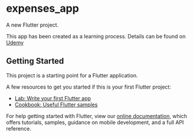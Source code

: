 # expenses_app

A new Flutter project.

This app has been created as a learning process.
Details can be found on [Udemy](https://www.udemy.com/course/learn-flutter-dart-to-build-ios-android-apps/)

## Getting Started

This project is a starting point for a Flutter application.

A few resources to get you started if this is your first Flutter project:

- [Lab: Write your first Flutter app](https://flutter.dev/docs/get-started/codelab)
- [Cookbook: Useful Flutter samples](https://flutter.dev/docs/cookbook)

For help getting started with Flutter, view our
[online documentation](https://flutter.dev/docs), which offers tutorials,
samples, guidance on mobile development, and a full API reference.

